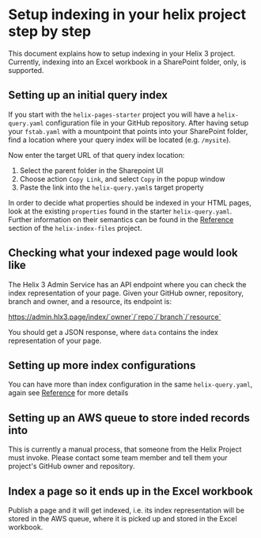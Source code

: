 # Setup indexing in your helix project step by step

This document explains how to setup indexing in your Helix 3 project. Currently, indexing into
an Excel workbook in a SharePoint folder, only, is supported.

## Setting up an initial query index

If you start with the `helix-pages-starter` project you will have a `helix-query.yaml` configuration
file in your GitHub repository. After having setup your `fstab.yaml` with a mountpoint that points
into your SharePoint folder, find a location where your query index will be located (e.g. `/mysite`).

Now enter the target URL of that query index location:

1. Select the parent folder in the Sharepoint UI
2. Choose action `Copy Link`, and select `Copy` in the popup window
3. Paste the link into the `helix-query.yaml`s target property

In order to decide what properties should be indexed in your HTML pages, look at the existing
`properties` found in the starter `helix-query.yaml`. Further information on their semantics
can be found in the [Reference](https://github.com/adobe/helix-index-files#reference) section
of the `helix-index-files` project.

## Checking what your indexed page would look like

The Helix 3 Admin Service has an API endpoint where you can check the index representation of
your page. Given your GitHub owner, repository, branch and owner, and a resource, its endpoint
is:

https://admin.hlx3.page/index/`owner`/`repo`/`branch`/`resource`

You should get a JSON response, where `data` contains the index representation of your page.

## Setting up more index configurations

You can have more than index configuration in the same `helix-query.yaml`, again see
[Reference](https://github.com/adobe/helix-index-files#reference) for more details

## Setting up an AWS queue to store inded records into

This is currently a manual process, that someone from the Helix Project must invoke. Please contact
some team member and tell them your project's GitHub owner and repository.

## Index a page so it ends up in the Excel workbook

Publish a page and it will get indexed, i.e. its index representation will be stored in the AWS
queue, where it is picked up and stored in the Excel workbook.